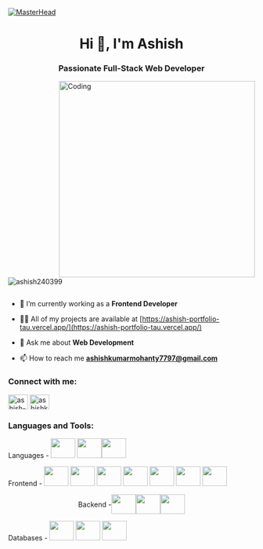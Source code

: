 [![MasterHead](https://propulsive.in/assets/img/service-icon/web.gif)](https://rishavchanda.io)
<h1 align="center">Hi 👋, I'm Ashish</h1>
<h3 align="center">Passionate Full-Stack Web Developer</h3>
<img align="right" alt="Coding" width="400" src="https://cdn.dribbble.com/users/1162077/screenshots/3848914/programmer.gif">

<p align="left"> <img src="https://komarev.com/ghpvc/?username=ashish240399&label=Profile%20views&color=0e75b6&style=flat" alt="ashish240399" /> </p>

<p align="left"> <a href="https://twitter.com/" target="blank"><img src="https://img.shields.io/twitter/follow/?logo=twitter&style=for-the-badge" alt="" /></a> </p>

- 🔭 I’m currently working as a **Frontend Developer**

- 👨‍💻 All of my projects are available at [https://ashish-portfolio-tau.vercel.app/](https://ashish-portfolio-tau.vercel.app/)

- 💬 Ask me about **Web Development**

- 📫 How to reach me **ashishkumarmohanty7797@gmail.com**
  
<h3 align="left">Connect with me:</h3>
<p align="left">
<a href="https://linkedin.com/in/ashish-kumar-mohanty" target="blank"><img align="center" src="https://raw.githubusercontent.com/rahuldkjain/github-profile-readme-generator/master/src/images/icons/Social/linked-in-alt.svg" alt="ashish-kumar-mohanty" height="30" width="40" /></a>
<a href="https://www.hackerrank.com/ashishkumarmoha2" target="blank"><img align="center" src="https://raw.githubusercontent.com/rahuldkjain/github-profile-readme-generator/master/src/images/icons/Social/hackerrank.svg" alt="ashishkumarmoha2" height="30" width="40" /></a>
</p>

<h3 align="left">Languages and Tools:</h3>
<p align="left">Languages - <a href="https://www.java.com/en/"><img width="50" height="40" src="https://cdn.jsdelivr.net/gh/devicons/devicon@latest/icons/java/java-original.svg" /></a> <a href="https://developer.mozilla.org/en-US/docs/Web/JavaScript"><img width="50" height="40" src="https://cdn.jsdelivr.net/gh/devicons/devicon@latest/icons/javascript/javascript-original.svg" /></a><a><img width="50" height="40" src="https://cdn.jsdelivr.net/gh/devicons/devicon@latest/icons/python/python-original.svg" /></a></p>

<p>Frontend - 
            <img width="50" height="40" src="https://cdn.jsdelivr.net/gh/devicons/devicon@latest/icons/react/react-original.svg" />
            <img width="50" height="40" src="https://cdn.jsdelivr.net/gh/devicons/devicon@latest/icons/nextjs/nextjs-original.svg" />
            <img width="50" height="40" src="https://cdn.jsdelivr.net/gh/devicons/devicon@latest/icons/html5/html5-original.svg" />
            <img width="50" height="40" src="https://cdn.jsdelivr.net/gh/devicons/devicon@latest/icons/css3/css3-original.svg" />
            <img width="50" height="40" src="https://cdn.jsdelivr.net/gh/devicons/devicon@latest/icons/sass/sass-original.svg" />
            <img width="50" height="40" src="https://cdn.jsdelivr.net/gh/devicons/devicon@latest/icons/tailwindcss/tailwindcss-original.svg" />
            <img width="50" height="40" src="https://cdn.jsdelivr.net/gh/devicons/devicon@latest/icons/materialui/materialui-original.svg" />

<p style="display:flex; align-items:center; justify-content:center">Backend - 
            <img width="50" height="40" src="https://cdn.jsdelivr.net/gh/devicons/devicon@latest/icons/nodejs/nodejs-original.svg" />
            <img width="50" height="40" src="https://cdn.jsdelivr.net/gh/devicons/devicon@latest/icons/spring/spring-original.svg" />
            <img width="50" height="40" src="https://cdn.jsdelivr.net/gh/devicons/devicon@latest/icons/django/django-plain.svg" />
<p>Databases - 
            <img width="50" height="40" src="https://cdn.jsdelivr.net/gh/devicons/devicon@latest/icons/mysql/mysql-original.svg" />
            <img width="50" height="40" src="https://cdn.jsdelivr.net/gh/devicons/devicon@latest/icons/mongodb/mongodb-original.svg" />
            <img width="50" height="40" src="https://cdn.jsdelivr.net/gh/devicons/devicon@latest/icons/redis/redis-original.svg" />
